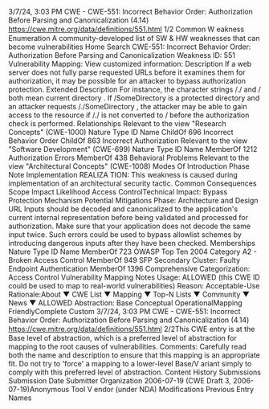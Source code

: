 3/7/24, 3:03 PM CWE - CWE-551: Incorrect Behavior Order: Authorization Before Parsing and Canonicalization (4.14)
https://cwe.mitre.org/data/deﬁnitions/551.html 1/2
Common W eakness Enumeration
A community-developed list of SW & HW weaknesses that can become
vulnerabilities
Home Search
CWE-551: Incorrect Behavior Order: Authorization Before Parsing and
Canonicalization
Weakness ID: 551
Vulnerability Mapping: 
View customized information:
 Description
If a web server does not fully parse requested URLs before it examines them for authorization, it may be possible for an attacker to
bypass authorization protection.
 Extended Description
For instance, the character strings /./ and / both mean current directory . If /SomeDirectory is a protected directory and an attacker
requests /./SomeDirectory , the attacker may be able to gain access to the resource if /./ is not converted to / before the authorization
check is performed.
 Relationships
 Relevant to the view "Research Concepts" (CWE-1000)
Nature Type ID Name
ChildOf 696 Incorrect Behavior Order
ChildOf 863 Incorrect Authorization
 Relevant to the view "Software Development" (CWE-699)
Nature Type ID Name
MemberOf 1212 Authorization Errors
MemberOf 438 Behavioral Problems
 Relevant to the view "Architectural Concepts" (CWE-1008)
 Modes Of Introduction
Phase Note
Implementation REALIZA TION: This weakness is caused during implementation of an architectural security tactic.
 Common Consequences
Scope Impact Likelihood
Access ControlTechnical Impact: Bypass Protection Mechanism
 Potential Mitigations
Phase: Architecture and Design
URL Inputs should be decoded and canonicalized to the application's current internal representation before being validated and
processed for authorization. Make sure that your application does not decode the same input twice. Such errors could be used
to bypass allowlist schemes by introducing dangerous inputs after they have been checked.
 Memberships
Nature Type ID Name
MemberOf 723 OWASP Top Ten 2004 Category A2 - Broken Access Control
MemberOf 949 SFP Secondary Cluster: Faulty Endpoint Authentication
MemberOf 1396 Comprehensive Categorization: Access Control
 Vulnerability Mapping Notes
Usage: ALLOWED (this CWE ID could be used to map to real-world vulnerabilities)
Reason: Acceptable-Use
Rationale:About ▼ CWE List ▼ Mapping ▼ Top-N Lists ▼ Community ▼ News ▼
ALLOWED
Abstraction: Base
Conceptual OperationalMapping
FriendlyComplete Custom
3/7/24, 3:03 PM CWE - CWE-551: Incorrect Behavior Order: Authorization Before Parsing and Canonicalization (4.14)
https://cwe.mitre.org/data/deﬁnitions/551.html 2/2This CWE entry is at the Base level of abstraction, which is a preferred level of abstraction for mapping to the root causes of
vulnerabilities.
Comments:
Carefully read both the name and description to ensure that this mapping is an appropriate fit. Do not try to 'force' a mapping to a
lower-level Base/V ariant simply to comply with this preferred level of abstraction.
 Content History
 Submissions
Submission Date Submitter Organization
2006-07-19
(CWE Draft 3, 2006-07-19)Anonymous Tool V endor (under NDA)
 Modifications
 Previous Entry Names
